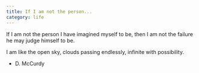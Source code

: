 ```yaml
---
title: If I am not the person...
category: life
---
```


If I am not the person
I have imagined myself to be,
then I am not the failure
he may judge himself to be.

I am like the open sky,
clouds passing endlessly,
infinite with possibility.

- D. McCurdy

